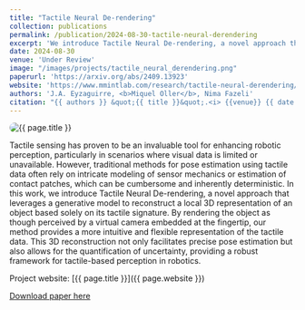```yaml
---
title: "Tactile Neural De-rendering"
collection: publications
permalink: /publication/2024-08-30-tactile-neural-derendering
excerpt: 'We introduce Tactile Neural De-rendering, a novel approach that leverages a generative model to reconstruct a local 3D representation of an object based solely on its tactile signature.'
date: 2024-08-30
venue: 'Under Review'
image: "/images/projects/tactile_neural_derendering.png"
paperurl: 'https://arxiv.org/abs/2409.13923'
website: 'https://www.mmintlab.com/research/tactile-neural-derendering/'
authors: 'J.A. Eyzaguirre, <b>Miquel Oller</b>, Nima Fazeli'
citation: "{{ authors }} &quot;{{ title }}&quot;.<i> {{venue}} {{ date | date: '%Y' }}</i>."
---
```



<img src="{{ page.image }}" alt="{{ page.title }}" style="border-radius: 20px;">

Tactile sensing has proven to be an invaluable tool for enhancing robotic perception, particularly in scenarios where visual data is limited or unavailable. However, traditional methods for pose estimation using tactile data often rely on intricate modeling of sensor mechanics or estimation of contact patches, which can be cumbersome and inherently deterministic. In this work, we introduce Tactile Neural De-rendering, a novel approach that leverages a generative model to reconstruct a local 3D representation of an object based solely on its tactile signature. By rendering the object as though perceived by a virtual camera embedded at the fingertip, our method provides a more intuitive and flexible representation of the tactile data. This 3D reconstruction not only facilitates precise pose estimation but also allows for the quantification of uncertainty, providing a robust framework for tactile-based perception in robotics.


Project website: [{{ page.title }}]({{ page.website }})


[Download paper here]({{page.paperurl}})
